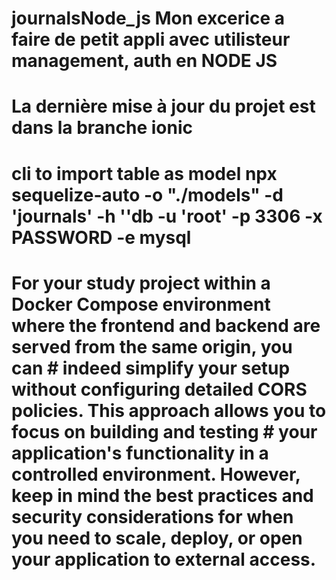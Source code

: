 # journalsNode_js Mon excerice a faire de petit appli avec utilisteur management, auth en NODE JS


# La dernière mise à jour du projet est dans la branche ionic



# cli to import table as model npx sequelize-auto -o "./models" -d 'journals' -h ''db -u 'root' -p 3306 -x PASSWORD -e mysql

# For your study project within a Docker Compose environment where the frontend and backend are served from the same origin, you can # indeed simplify your setup without configuring detailed CORS policies. This approach allows you to focus on building and testing # your application's functionality in a controlled environment. However, keep in mind the best practices and security considerations for when you need to scale, deploy, or open your application to external access.
